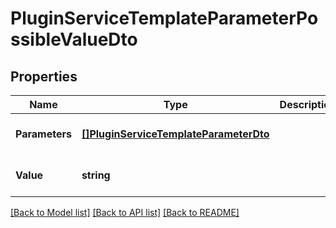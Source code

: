 # PluginServiceTemplateParameterPossibleValueDto

## Properties
Name | Type | Description | Notes
------------ | ------------- | ------------- | -------------
**Parameters** | [**[]PluginServiceTemplateParameterDto**](PluginServiceTemplateParameterDto.md) |  | [optional] [default to null]
**Value** | **string** |  | [optional] [default to null]

[[Back to Model list]](../README.md#documentation-for-models) [[Back to API list]](../README.md#documentation-for-api-endpoints) [[Back to README]](../README.md)


